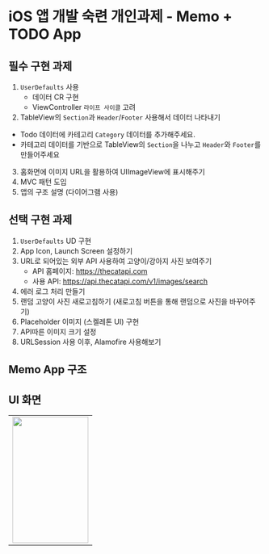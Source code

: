 # iOS 앱 개발 숙련 개인과제 - Memo + TODO App

## 필수 구현 과제 

1. `UserDefaults` 사용
   - 데이터 CR 구현
   - ViewController `라이프 사이클` 고려
2. TableView의 `Section`과 `Header`/`Footer` 사용해서 데이터 나타내기 
  - Todo 데이터에 카테고리 `Category` 데이터를 추가해주세요.
  - 카테고리 데이터를 기반으로 TableView의 `Section`을 나누고 `Header`와 `Footer`를 만들어주세요
3. 홈화면에 이미지 URL을 활용하여 UIImageView에 표시해주기
4. MVC 패턴 도입
5. 앱의 구조 설명 (다이어그램 사용)

## 선택 구현 과제
1. `UserDefaults` UD 구현
2. App Icon, Launch Screen 설정하기
3. URL로 되어있는 외부 API 사용하여 고양이/강아지 사진 보여주기
   - API 홈페이지: https://thecatapi.com
   - 사용 API: https://api.thecatapi.com/v1/images/search
4. 에러 로그 처리 만들기
5. 랜덤 고양이 사진 새로고침하기 (새로고침 버튼을 통해 랜덤으로 사진을 바꾸어주기)
6. Placeholder 이미지 (스켈레톤 UI) 구현
7. API따른 이미지 크기 설정
8. URLSession 사용 이후, Alamofire 사용해보기

## Memo App 구조

## UI 화면
<table>
  <tr>
    <td>
      <img src="https://github.com/Luna828/MemoApp/assets/93186591/ef37f1fb-85ce-4741-b442-af6cedca1fa9" width="150" height="250">
    </td>
  </tr>
</table>

